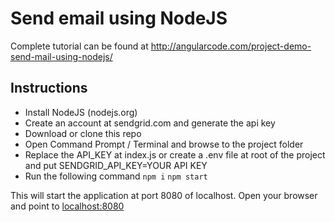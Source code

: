 # Send email using NodeJS

Complete tutorial can be found at http://angularcode.com/project-demo-send-mail-using-nodejs/
## Instructions

+ Install NodeJS (nodejs.org)
+ Create an account at sendgrid.com and generate the api key
+ Download or clone this repo
+ Open Command Prompt / Terminal and browse to the project folder
+ Replace the API_KEY at index.js or create a .env file at root of the project and put SENDGRID_API_KEY=YOUR API KEY
+ Run the following command
`npm i`
`npm start`

This will start the application at port 8080 of localhost.
Open your browser and point to <a href="http://localhost:8080">localhost:8080</a>
